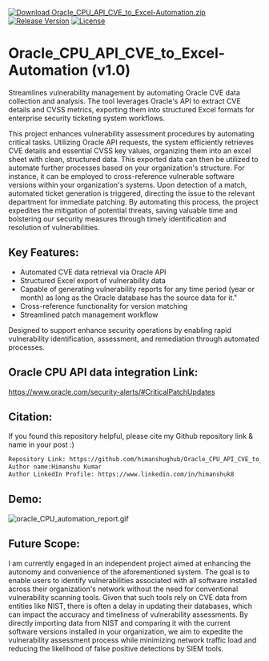 [![Download Oracle_CPU_API_CVE_to_Excel-Automation.zip](https://img.shields.io/badge/download-Oracle_CPU_API_CVE_to_Excel_Automation.zip-blue?style=flat-square&color=yellow)](https://github.com/himanshughub/Oracle_CPU_API_CVE_to_Excel-Automation/releases/download/Oracle_CPU_API_CVE_to_Excel-Automation_v1.0/Oracle_CPU_API_CVE_to_Excel-Automation_v1.0.zip)
[![Release Version](https://img.shields.io/github/v/release/himanshughub/Oracle_CPU_API_CVE_to_Excel-Automation.svg)](https://github.com/himanshughub/Oracle_CPU_API_CVE_to_Excel-Automation/releases/tag/Oracle_CPU_API_CVE_to_Excel-Automation_v1.0)
[![License](https://img.shields.io/badge/License-GPL--3.0-blue)](https://github.com/himanshughub/Oracle_CPU_API_CVE_to_Excel-Automation/blob/main/LICENSE)

# Oracle_CPU_API_CVE_to_Excel-Automation (v1.0)
Streamlines vulnerability management by automating Oracle CVE data collection and analysis. The tool leverages Oracle's API to extract CVE details and CVSS metrics, exporting them into structured Excel formats for enterprise security ticketing system workflows.

This project enhances vulnerability assessment procedures by automating critical tasks. Utilizing Oracle API requests, the system efficiently retrieves CVE details and essential CVSS key values, organizing them into an excel sheet with clean, structured data. This exported data can then be utilized to automate further processes based on your organization's structure. For instance, it can be employed to cross-reference vulnerable software versions within your organization's systems. Upon detection of a match, automated ticket generation is triggered, directing the issue to the relevant department for immediate patching. By automating this process, the project expedites the mitigation of potential threats, saving valuable time and bolstering our security measures through timely identification and resolution of vulnerabilities.

## Key Features:
- Automated CVE data retrieval via Oracle API
- Structured Excel export of vulnerability data
- Capable of generating vulnerability reports for any time period (year or month) as long as the Oracle database has the source data for it."
- Cross-reference functionality for version matching
- Streamlined patch management workflow

Designed to support enhance security operations by enabling rapid vulnerability identification, assessment, and remediation through automated processes.

## Oracle CPU API data integration Link:
https://www.oracle.com/security-alerts/#CriticalPatchUpdates

## Citation:
If you found this repository helpful, please cite my Github repository link & name in your post :)
```bash
Repository Link: https://github.com/himanshughub/Oracle_CPU_API_CVE_to_Excel-Automation/
Author name:Himanshu Kumar
Author LinkedIn Profile: https://www.linkedin.com/in/himanshuk8
```

## Demo:
![oracle_CPU_automation_report.gif](https://github.com/himanshughub/Oracle_CPU_API_CVE_to_Excel-Automation/blob/main/oracle_CPU_automation_report.gif)

## Future Scope:
I am currently engaged in an independent project aimed at enhancing the autonomy and convenience of the aforementioned system. The goal is to enable users to identify vulnerabilities associated with all software installed across their organization's network without the need for conventional vulnerability scanning tools. Given that such tools rely on CVE data from entities like NIST, there is often a delay in updating their databases, which can impact the accuracy and timeliness of vulnerability assessments. By directly importing data from NIST and comparing it with the current software versions installed in your organization, we aim to expedite the vulnerability assessment process while minimizing network traffic load and reducing the likelihood of false positive detections by SIEM tools.

